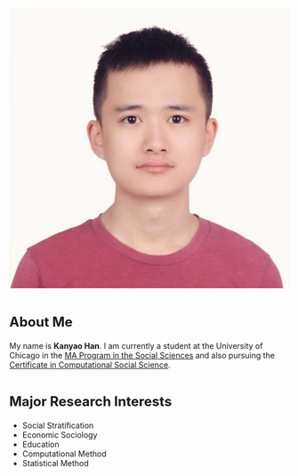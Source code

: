 

![](https://github.com/khan1792/Kanyao-File/blob/master/photo1.jpg)



# <font size=5>About Me</font>

My name is **Kanyao Han**. I am currently a student at the University of Chicago in the [MA Program in the Social Sciences](https://mapss.uchicago.edu/) and also pursuing the [Certificate in Computational Social Science](https://macss.uchicago.edu/content/certificate-current-students).

# <font size=5>Major Research Interests</font>

- Social Stratification
- Economic Sociology
- Education
- Computational Method
- Statistical Method

